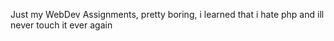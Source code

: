 Just my WebDev Assignments, pretty boring, i learned that i hate php and ill never touch it ever again
